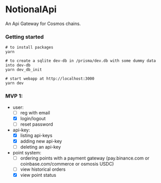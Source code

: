 # NotionalApi
An Api Gateway for Cosmos chains.


### Getting started
```console
# to install packages
yarn

# to create a sqlite dev-db in /prisma/dev.db with some dummy data into dev-db
yarn dev_db_init

# start webapp at http://localhost:3000
yarn dev
```


### MVP 1:
- user:
	- [ ] reg with email
	- [x] login/logout
	- [ ] reset password

- api-key:
	- [x] listing api-keys
	- [x] adding new api-key
	- [ ] deleting an api-key

- point system:
	- [ ] ordering points with a payment gateway (pay.binance.com or coinbase.com/commerce or osmosis USDC)
	- [ ] view historical orders
	- [x] view point status
